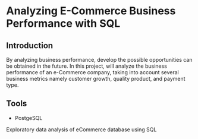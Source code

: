 # Analyzing E-Commerce Business Performance with SQL

## Introduction
By analyzing business performance, develop the possible opportunities can be obtained in the future. In this project, will analyze the business performance of an e-Commerce company,
taking into account several business metrics namely customer growth, quality
product, and payment type. 

## Tools 
* PostgeSQL 


Exploratory data analysis of eCommerce database using SQL
